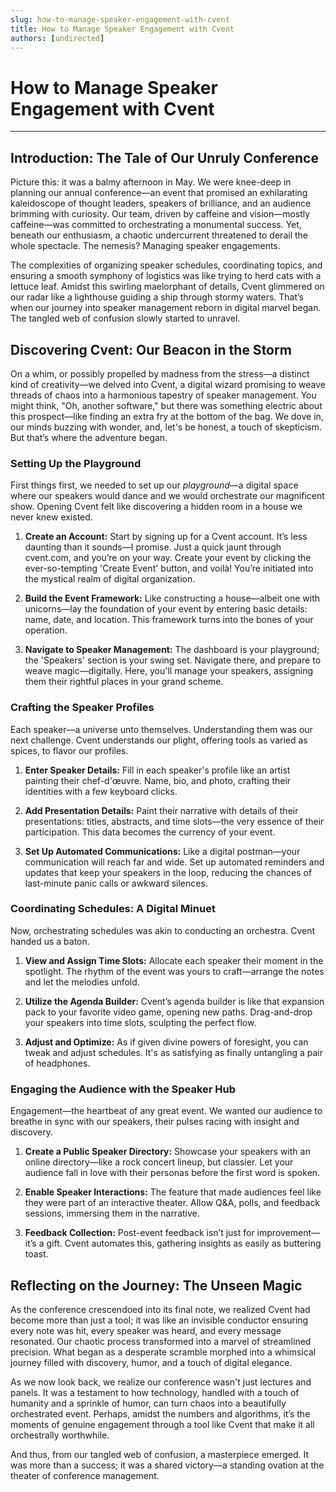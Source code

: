 ```yaml
---
slug: how-to-manage-speaker-engagement-with-cvent
title: How to Manage Speaker Engagement with Cvent
authors: [undirected]
---
```



# How to Manage Speaker Engagement with Cvent

---

## Introduction: The Tale of Our Unruly Conference

Picture this: it was a balmy afternoon in May. We were knee-deep in planning our annual conference—an event that promised an exhilarating kaleidoscope of thought leaders, speakers of brilliance, and an audience brimming with curiosity. Our team, driven by caffeine and vision—mostly caffeine—was committed to orchestrating a monumental success. Yet, beneath our enthusiasm, a chaotic undercurrent threatened to derail the whole spectacle. The nemesis? Managing speaker engagements. 

The complexities of organizing speaker schedules, coordinating topics, and ensuring a smooth symphony of logistics was like trying to herd cats with a lettuce leaf. Amidst this swirling maelorphant of details, Cvent glimmered on our radar like a lighthouse guiding a ship through stormy waters. That’s when our journey into speaker management reborn in digital marvel began. The tangled web of confusion slowly started to unravel.

## Discovering Cvent: Our Beacon in the Storm

On a whim, or possibly propelled by madness from the stress—a distinct kind of creativity—we delved into Cvent, a digital wizard promising to weave threads of chaos into a harmonious tapestry of speaker management. You might think, "Oh, another software," but there was something electric about this prospect—like finding an extra fry at the bottom of the bag. We dove in, our minds buzzing with wonder, and, let's be honest, a touch of skepticism. But that’s where the adventure began.

### Setting Up the Playground

First things first, we needed to set up our *playground*—a digital space where our speakers would dance and we would orchestrate our magnificent show. Opening Cvent felt like discovering a hidden room in a house we never knew existed. 

1. **Create an Account:**
   Start by signing up for a Cvent account. It’s less daunting than it sounds—I promise. Just a quick jaunt through cvent.com, and you’re on your way. Create your event by clicking the ever-so-tempting 'Create Event' button, and voilà! You’re initiated into the mystical realm of digital organization.

2. **Build the Event Framework:**
   Like constructing a house—albeit one with unicorns—lay the foundation of your event by entering basic details: name, date, and location. This framework turns into the bones of your operation.

3. **Navigate to Speaker Management:**
   The dashboard is your playground; the 'Speakers' section is your swing set. Navigate there, and prepare to weave magic—digitally. Here, you'll manage your speakers, assigning them their rightful places in your grand scheme.

### Crafting the Speaker Profiles

Each speaker—a universe unto themselves. Understanding them was our next challenge. Cvent understands our plight, offering tools as varied as spices, to flavor our profiles.

1. **Enter Speaker Details:**
   Fill in each speaker's profile like an artist painting their chef-d'œuvre. Name, bio, and photo, crafting their identities with a few keyboard clicks.

2. **Add Presentation Details:**
   Paint their narrative with details of their presentations: titles, abstracts, and time slots—the very essence of their participation. This data becomes the currency of your event.

3. **Set Up Automated Communications:**
   Like a digital postman—your communication will reach far and wide. Set up automated reminders and updates that keep your speakers in the loop, reducing the chances of last-minute panic calls or awkward silences.

### Coordinating Schedules: A Digital Minuet

Now, orchestrating schedules was akin to conducting an orchestra. Cvent handed us a baton.

1. **View and Assign Time Slots:**
   Allocate each speaker their moment in the spotlight. The rhythm of the event was yours to craft—arrange the notes and let the melodies unfold.

2. **Utilize the Agenda Builder:**
   Cvent’s agenda builder is like that expansion pack to your favorite video game, opening new paths. Drag-and-drop your speakers into time slots, sculpting the perfect flow.

3. **Adjust and Optimize:**
   As if given divine powers of foresight, you can tweak and adjust schedules. It's as satisfying as finally untangling a pair of headphones.

### Engaging the Audience with the Speaker Hub

Engagement—the heartbeat of any great event. We wanted our audience to breathe in sync with our speakers, their pulses racing with insight and discovery.

1. **Create a Public Speaker Directory:**
   Showcase your speakers with an online directory—like a rock concert lineup, but classier. Let your audience fall in love with their personas before the first word is spoken.

2. **Enable Speaker Interactions:**
   The feature that made audiences feel like they were part of an interactive theater. Allow Q&A, polls, and feedback sessions, immersing them in the narrative.

3. **Feedback Collection:**
   Post-event feedback isn’t just for improvement—it’s a gift. Cvent automates this, gathering insights as easily as buttering toast.

## Reflecting on the Journey: The Unseen Magic

As the conference crescendoed into its final note, we realized Cvent had become more than just a tool; it was like an invisible conductor ensuring every note was hit, every speaker was heard, and every message resonated. Our chaotic process transformed into a marvel of streamlined precision. What began as a desperate scramble morphed into a whimsical journey filled with discovery, humor, and a touch of digital elegance.

As we now look back, we realize our conference wasn't just lectures and panels. It was a testament to how technology, handled with a touch of humanity and a sprinkle of humor, can turn chaos into a beautifully orchestrated event. Perhaps, amidst the numbers and algorithms, it’s the moments of genuine engagement through a tool like Cvent that make it all orchestrally worthwhile.

And thus, from our tangled web of confusion, a masterpiece emerged. It was more than a success; it was a shared victory—a standing ovation at the theater of conference management. 
